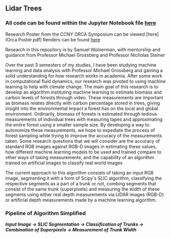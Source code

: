 ## Lidar Trees
### All code can be found within the Jupyter Notebook file [here](Lidar_Depth2.ipynb)
Research Poster from the CCNY ORCA Symposium can be viewed [here](Orca Poster.pdf)
Renders can be found [here](https://drive.google.com/drive/folders/1Xu9fa5HYFKRKH1WIIbnasEz7e1svVwG-?usp=sharing)

Research in this repository is by Samuel Wolnerman, with mentorship and guidance from Professor Michael Grossberg and Professor Nicholas Steiner

Over the past 3 semesters of my studies, I have been studying machine learning and data analysis with 
Professor Michael Grossberg and gaining a solid understanding for how research works in academia. 
After some work in computational fluid dynamics, our research was pivoted to using machine 
learning to help with climate change. The main goal of this research is to develop an algorithm 
instituting machine learning to estimate biomass and carbon levels of forests through video. 
These measurements are important as biomass relates directly with carbon percentage stored in 
trees, giving insight into the environmental impact a forest has on the local and global 
environment. Ordinarily, biomass of forests is estimated through tedious measurements of 
individual trees with measuring tapes and approximating the entire forest using a smaller sample 
size. By developing a way to autonomize these measurements, we hope to expediate the process 
of forest sampling while trying to improve the accuracy of the measurements taken. Some 
research questions that we will consider are the accuracy of standard RGB images against RGB-D images in estimating these values, how different machine learning models to be used and trained compare to other ways of taking measurements, and the capability of an algorithm trained 
on artificial images to classify real world images

The current approach to this algorithm consists of taking an input RGB image, segmenting it with a form of Scipy's SLIC algorithm, classifying the respective segments as a part of a trunk or not, combing segments that consist of the same trunk (superpixels) and measuring the width of these segments using either real depth measurements via LIDAR images (RGB-D) or artificial depth measurements made by a machine learning algorithm.

### Pipeline of Algorithm Simplified
***Input Image &#8594; SLIC Segmentation &#8594; Classification of Trunks &#8594; Combination of Superpixels &#8594; Measurement of Trunk Width***
